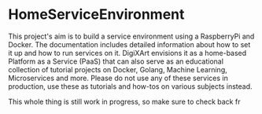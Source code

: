 # HomeServiceEnvironment
This project's aim is to build a service environment using a RaspberryPi and Docker. The documentation includes detailed information about how to set it up and how to run services on it. DigiXArt envisions it as a home-based Platform as a Service (PaaS) that can also serve as an educational collection of tutorial projects on Docker, Golang, Machine Learning, Microservices and more. Please do not use any of these services in production, use these as tutorials and how-tos on various subjects instead.

This whole thing is still work in progress, so make sure to check back fr